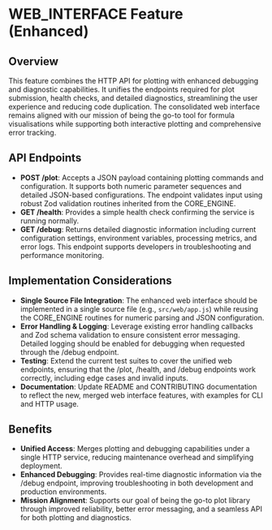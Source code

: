 # WEB_INTERFACE Feature (Enhanced)

## Overview
This feature combines the HTTP API for plotting with enhanced debugging and diagnostic capabilities. It unifies the endpoints required for plot submission, health checks, and detailed diagnostics, streamlining the user experience and reducing code duplication. The consolidated web interface remains aligned with our mission of being the go-to tool for formula visualisations while supporting both interactive plotting and comprehensive error tracking.

## API Endpoints
- **POST /plot**: Accepts a JSON payload containing plotting commands and configuration. It supports both numeric parameter sequences and detailed JSON-based configurations. The endpoint validates input using robust Zod validation routines inherited from the CORE_ENGINE.
- **GET /health**: Provides a simple health check confirming the service is running normally.
- **GET /debug**: Returns detailed diagnostic information including current configuration settings, environment variables, processing metrics, and error logs. This endpoint supports developers in troubleshooting and performance monitoring.

## Implementation Considerations
- **Single Source File Integration**: The enhanced web interface should be implemented in a single source file (e.g., `src/web/app.js`) while reusing the CORE_ENGINE routines for numeric parsing and JSON configuration.
- **Error Handling & Logging**: Leverage existing error handling callbacks and Zod schema validation to ensure consistent error messaging. Detailed logging should be enabled for debugging when requested through the /debug endpoint.
- **Testing**: Extend the current test suites to cover the unified web endpoints, ensuring that the /plot, /health, and /debug endpoints work correctly, including edge cases and invalid inputs.
- **Documentation**: Update README and CONTRIBUTING documentation to reflect the new, merged web interface features, with examples for CLI and HTTP usage.

## Benefits
- **Unified Access**: Merges plotting and debugging capabilities under a single HTTP service, reducing maintenance overhead and simplifying deployment.
- **Enhanced Debugging**: Provides real-time diagnostic information via the /debug endpoint, improving troubleshooting in both development and production environments.
- **Mission Alignment**: Supports our goal of being the go-to plot library through improved reliability, better error messaging, and a seamless API for both plotting and diagnostics.